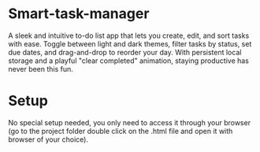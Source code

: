 # Smart-task-manager
A sleek and intuitive to-do list app that lets you create, edit, and sort tasks with ease. Toggle between light and dark themes, filter tasks by status, set due dates, and drag-and-drop to reorder your day. With persistent local storage and a playful "clear completed" animation, staying productive has never been this fun.  

# Setup  
No special setup needed, you only need to access it through your browser (go to the project folder double click on the .html file and open it with browser of your choice).  
